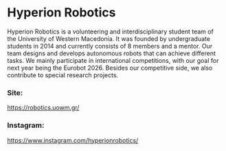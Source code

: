 # Hyperion Robotics 

Hyperion Robotics is a volunteering and interdisciplinary student team of the University of Western Macedonia. It was founded by undergraduate students in 2014 and currently consists of 8 members and a mentor. Our team designs and develops autonomous robots that can achieve different tasks. We mainly participate in international competitions, with our goal for next year being the Eurobot 2026. Besides our competitive side, we also contribute to special research projects.

### Site:
https://robotics.uowm.gr/
### Instagram:
https://www.instagram.com/hyperionrobotics/
